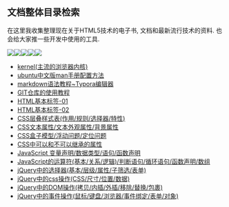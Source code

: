 ## 文档整体目录检索

在这里我收集整理现在关于HTML5技术的电子书, 文档和最新流行技术的资料. 也会给大家推一些开发中使用的工具.

![](https://img.shields.io/github/issues/wangleihd/freeBook-H5.svg)![](https://img.shields.io/github/forks/wangleihd/freeBook-H5.svg)![](https://img.shields.io/github/stars/wangleihd/freeBook-H5.svg)![](https://travis-ci.org/wangleihd/freeBook-H5.svg?branch=master)![](https://img.shields.io/github/release/wangleihd/freeBook-H5.svg)

- [kernel(主流的浏览器内核)](./kernel.md)
- [ubuntu中文版man手册配置方法](./man.md)
- [markdown语法教程~Typora编辑器](./markdown.md)
- [GIT仓库的使用教程](./github.md)
- [HTML基本标签-01](./HTML-Lable-01.md)
- [HTML基本标签-02](./HTML-Lable-02.md)
- [CSS层叠样式表(作用/规则/选择器/特性)](./CSS-01.md)
- [CSS文本属性/文本外观属性/背景属性](./CSS-02.md)
- [CSS盒子模型/浮动问题/定位问题](./CSS-03.md)
- [CSS中可以和不可以继承的属性](./CSS-04.md)
- [JavaScript 变量声明/数据类型/语句/函数声明](./JavaScript-01.md)
- [JavaScript的运算符(基本/关系/逻辑)/判断语句/循环语句/函数声明/数组](./JavaScript-01.md)
- [jQuery中的选择器(基本/层级/属性/子筛选/表单)](./jQuery-01.md)
- [jQuery中的css操作(CSS/尺寸/位置/数据)](./jQuery-02.md)
- [jQuery中的DOM操作(拷贝/内插/外插/移除/替换/包裹)](./jQuery-03.md)
- [jQuery中的事件操作(鼠标/键盘/浏览器/事件绑定/表单/对象)](./jQuery-04.md)


